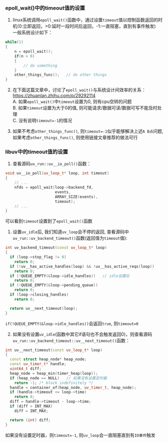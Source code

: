 ### epoll_wait()中的timeout值的设置
1. linux系统调用`epoll_wait()`函数中，通过设置`timeout`值以控制函数返回的时机(0:立即返回，>0:延时一段时间后返回，-1:一直阻塞，直到有事件触发)<br>
一般系统设计如下：<br>
```cpp
while(1)
{
    n = epoll_wait();
    if(n > 0)
    {
        // do something
    }
    other_things_func();   // do other things
}
```

2. 在下面这篇文章中，讨论了`epoll_wait()`与系统设计间效率的关系：<br>
https://zhuanlan.zhihu.com/p/29292114<br>
A. 如果`epoll_wait()`中`timeout`设置为0, 则有cpu空转的问题<br>
B. 如果`timeout`设置为大于0的值, 则可能请求/数据可读/数据可写不能及时处理<br>
C. 没有说明`timeout=-1`的情况<br>

3. 如果不考虑`other_things_func()`, 则`timeout=-1`似乎能够解决上述`A B点`问题, 如果考虑`other_things_func()`, 则使用链接文章推荐的做法可行<br>

### libuv中的timeout值的设置
1. 查看源码`uv_run::uv__io_poll()`函数：<br>
```cpp
void uv__io_poll(uv_loop_t* loop, int timeout)
{
    // ...
    nfds = epoll_wait(loop->backend_fd,
                      events,
                      ARRAY_SIZE(events),
                      timeout);
    // ...
}
```
可以看到`timeout`设置到了`epoll_wait()`函数<br>

1. 设置`uv_idle`后, 我们知道`uv_loop`会不停的返回, 查看源码中`uv_run::uv_backend_timeout()`函数(返回值为`timeout`值):<br>
```cpp
int uv_backend_timeout(const uv_loop_t* loop)
{
  if (loop->stop_flag != 0)
    return 0;
  if (!uv__has_active_handles(loop) && !uv__has_active_reqs(loop))
    return 0;
  if (!QUEUE_EMPTY(&loop->idle_handles))   // idle设置后
    return 0;
  if (!QUEUE_EMPTY(&loop->pending_queue))
    return 0;
  if (loop->closing_handles)
    return 0;

  return uv__next_timeout(loop);
}
```
`if(!QUEUE_EMPTY(&loop->idle_handles))`会返回`true`, 则`timeout=0`<br>

2. 如果没有设置`uv_idle`(函数中其它if语句也不会触发返回0)，则查看源码`uv_run::uv_backend_timeout::uv__next_timeout()`函数：<br>
```cpp
int uv__next_timeout(const uv_loop_t* loop)
{
  const struct heap_node* heap_node;
  const uv_timer_t* handle;
  uint64_t diff;
  heap_node = heap_min(timer_heap(loop));
  if (heap_node == NULL)   // 如果没有设置定时器
    return -1; /* block indefinitely */
  handle = container_of(heap_node, uv_timer_t, heap_node);
  if (handle->timeout <= loop->time)
    return 0;
  diff = handle->timeout - loop->time;
  if (diff > INT_MAX)
    diff = INT_MAX;

  return (int) diff;
}
```
如果没有设置定时器，则`timeout=-1`, 则`uv_loop`会一直阻塞直到有`IO事件`触发<br>
